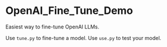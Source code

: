 # OpenAI_Fine_Tune_Demo
Easiest way to fine-tune OpenAI LLMs.

Use `tune.py` to fine-tune a model.
Use `use.py` to test your model.
